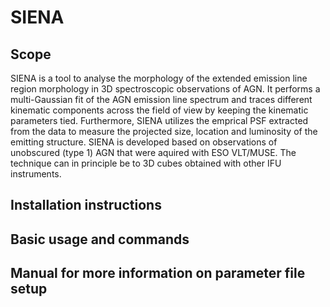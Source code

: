 # SIENA

## Scope
SIENA is a tool to analyse the morphology of the extended emission line region morphology in 3D spectroscopic observations of AGN.
It performs a multi-Gaussian fit of the AGN emission line spectrum and traces different kinematic components across the field of view by keeping the kinematic parameters tied. Furthermore, SIENA utilizes the emprical PSF extracted from the data to measure the projected size, location and luminosity of the emitting structure. SIENA is developed based on observations of unobscured (type 1) AGN that were aquired with
ESO VLT/MUSE. The technique can in principle be to 3D cubes obtained with other IFU instruments.

## Installation instructions

## Basic usage and commands

## Manual for more information on parameter file setup

